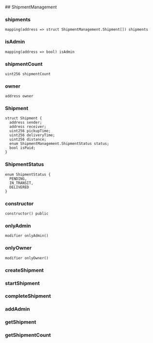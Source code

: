 ﻿﻿## ShipmentManagement


### shipments

```solidity
mapping(address => struct ShipmentManagement.Shipment[]) shipments
```

### isAdmin

```solidity
mapping(address => bool) isAdmin
```

### shipmentCount

```solidity
uint256 shipmentCount
```

### owner

```solidity
address owner
```

### Shipment

```solidity
struct Shipment {
  address sender;
  address receiver;
  uint256 pickupTime;
  uint256 deliveryTime;
  uint256 distance;
  enum ShipmentManagement.ShipmentStatus status;
  bool isPaid;
}
```
### ShipmentStatus

```solidity
enum ShipmentStatus {
  PENDING,
  IN_TRANSIT,
  DELIVERED
}
```
### constructor

```solidity
constructor() public
```







### onlyAdmin

```solidity
modifier onlyAdmin()
```

### onlyOwner

```solidity
modifier onlyOwner()
```

### createShipment

<BonadocsWidget widgetConfigUri="ipfs://bafkreify7dmp673rtgkhldamihokw5pfelg76tnpjwevj2c52utiaxkfte" contract="ShipmentManagement" functionKey="0x47cf953a" />







### startShipment

<BonadocsWidget widgetConfigUri="ipfs://bafkreify7dmp673rtgkhldamihokw5pfelg76tnpjwevj2c52utiaxkfte" contract="ShipmentManagement" functionKey="0xeb62c89c" />







### completeShipment

<BonadocsWidget widgetConfigUri="ipfs://bafkreify7dmp673rtgkhldamihokw5pfelg76tnpjwevj2c52utiaxkfte" contract="ShipmentManagement" functionKey="0xfccdaaa2" />







### addAdmin

<BonadocsWidget widgetConfigUri="ipfs://bafkreify7dmp673rtgkhldamihokw5pfelg76tnpjwevj2c52utiaxkfte" contract="ShipmentManagement" functionKey="0x70480275" />







### getShipment

<BonadocsWidget widgetConfigUri="ipfs://bafkreify7dmp673rtgkhldamihokw5pfelg76tnpjwevj2c52utiaxkfte" contract="ShipmentManagement" functionKey="0x8365da54" />







### getShipmentCount

<BonadocsWidget widgetConfigUri="ipfs://bafkreify7dmp673rtgkhldamihokw5pfelg76tnpjwevj2c52utiaxkfte" contract="ShipmentManagement" functionKey="0xb7dfd93d" />







